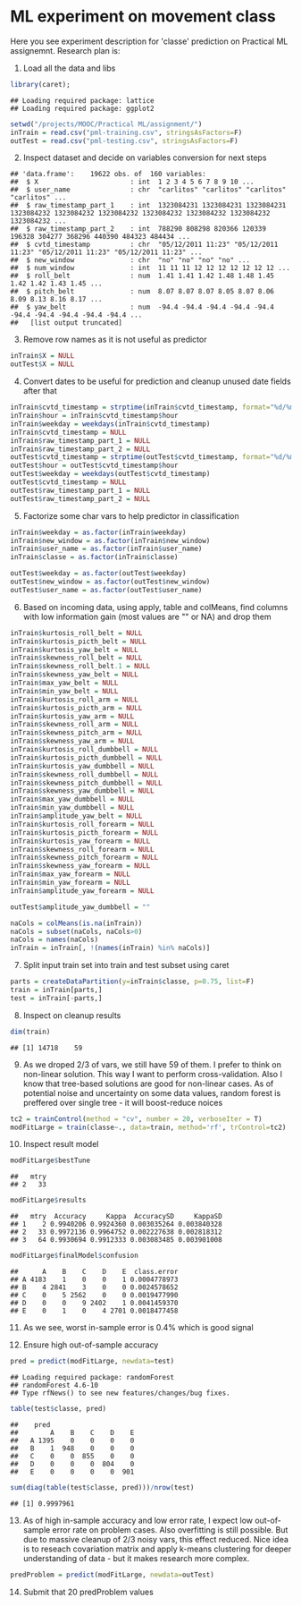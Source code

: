 # ML experiment on movement class

Here you see experiment description for 'classe' prediction on Practical ML assignemnt.
Research plan is:

1. Load all the data and libs

```r
library(caret);
```

```
## Loading required package: lattice
## Loading required package: ggplot2
```

```r
setwd("/projects/MOOC/Practical ML/assignment/")
inTrain = read.csv("pml-training.csv", stringsAsFactors=F)
outTest = read.csv("pml-testing.csv", stringsAsFactors=F)
```

2. Inspect dataset and decide on variables conversion for next steps

```
## 'data.frame':	19622 obs. of  160 variables:
##  $ X                       : int  1 2 3 4 5 6 7 8 9 10 ...
##  $ user_name               : chr  "carlitos" "carlitos" "carlitos" "carlitos" ...
##  $ raw_timestamp_part_1    : int  1323084231 1323084231 1323084231 1323084232 1323084232 1323084232 1323084232 1323084232 1323084232 1323084232 ...
##  $ raw_timestamp_part_2    : int  788290 808298 820366 120339 196328 304277 368296 440390 484323 484434 ...
##  $ cvtd_timestamp          : chr  "05/12/2011 11:23" "05/12/2011 11:23" "05/12/2011 11:23" "05/12/2011 11:23" ...
##  $ new_window              : chr  "no" "no" "no" "no" ...
##  $ num_window              : int  11 11 11 12 12 12 12 12 12 12 ...
##  $ roll_belt               : num  1.41 1.41 1.42 1.48 1.48 1.45 1.42 1.42 1.43 1.45 ...
##  $ pitch_belt              : num  8.07 8.07 8.07 8.05 8.07 8.06 8.09 8.13 8.16 8.17 ...
##  $ yaw_belt                : num  -94.4 -94.4 -94.4 -94.4 -94.4 -94.4 -94.4 -94.4 -94.4 -94.4 ...
##   [list output truncated]
```

3. Remove row names as it is not useful as predictor

```r
inTrain$X = NULL
outTest$X = NULL
```

4. Convert dates to be useful for prediction and cleanup unused date fields after that

```r
inTrain$cvtd_timestamp = strptime(inTrain$cvtd_timestamp, format="%d/%m/%Y %H:%M")
inTrain$hour = inTrain$cvtd_timestamp$hour
inTrain$weekday = weekdays(inTrain$cvtd_timestamp)
inTrain$cvtd_timestamp = NULL
inTrain$raw_timestamp_part_1 = NULL
inTrain$raw_timestamp_part_2 = NULL
outTest$cvtd_timestamp = strptime(outTest$cvtd_timestamp, format="%d/%m/%Y %H:%M")
outTest$hour = outTest$cvtd_timestamp$hour
outTest$weekday = weekdays(outTest$cvtd_timestamp)
outTest$cvtd_timestamp = NULL
outTest$raw_timestamp_part_1 = NULL
outTest$raw_timestamp_part_2 = NULL
```

5. Factorize some char vars to help predictor in classification

```r
inTrain$weekday = as.factor(inTrain$weekday)
inTrain$new_window = as.factor(inTrain$new_window)
inTrain$user_name = as.factor(inTrain$user_name)
inTrain$classe = as.factor(inTrain$classe)

outTest$weekday = as.factor(outTest$weekday)
outTest$new_window = as.factor(outTest$new_window)
outTest$user_name = as.factor(outTest$user_name)
```

6. Based on incoming data, using apply, table and colMeans, find columns with low information gain (most values are "" or NA) and drop them

```r
inTrain$kurtosis_roll_belt = NULL
inTrain$kurtosis_picth_belt = NULL
inTrain$kurtosis_yaw_belt = NULL
inTrain$skewness_roll_belt = NULL
inTrain$skewness_roll_belt.1 = NULL
inTrain$skewness_yaw_belt = NULL
inTrain$max_yaw_belt = NULL
inTrain$min_yaw_belt = NULL
inTrain$kurtosis_roll_arm = NULL
inTrain$kurtosis_picth_arm = NULL
inTrain$kurtosis_yaw_arm = NULL
inTrain$skewness_roll_arm = NULL
inTrain$skewness_pitch_arm = NULL
inTrain$skewness_yaw_arm = NULL
inTrain$kurtosis_roll_dumbbell = NULL
inTrain$kurtosis_picth_dumbbell = NULL
inTrain$kurtosis_yaw_dumbbell = NULL
inTrain$skewness_roll_dumbbell = NULL
inTrain$skewness_pitch_dumbbell = NULL
inTrain$skewness_yaw_dumbbell = NULL
inTrain$max_yaw_dumbbell = NULL
inTrain$min_yaw_dumbbell = NULL
inTrain$amplitude_yaw_belt = NULL
inTrain$kurtosis_roll_forearm = NULL
inTrain$kurtosis_picth_forearm = NULL
inTrain$kurtosis_yaw_forearm = NULL
inTrain$skewness_roll_forearm = NULL
inTrain$skewness_pitch_forearm = NULL
inTrain$skewness_yaw_forearm = NULL
inTrain$max_yaw_forearm = NULL
inTrain$min_yaw_forearm = NULL
inTrain$amplitude_yaw_forearm = NULL

outTest$amplitude_yaw_dumbbell = ""

naCols = colMeans(is.na(inTrain))
naCols = subset(naCols, naCols>0)
naCols = names(naCols)
inTrain = inTrain[, !(names(inTrain) %in% naCols)]
```
  
7. Split input train set into train and test subset using caret

```r
parts = createDataPartition(y=inTrain$classe, p=0.75, list=F)
train = inTrain[parts,]
test = inTrain[-parts,]
```

8. Inspect on cleanup results

```r
dim(train)
```

```
## [1] 14718    59
```

9. As we droped 2/3 of vars, we still have 59 of them. I prefer to think on non-linear solution.
This way I want to perform cross-validation. Also I know that tree-based solutions are good for
non-linear cases. As of potential noise and uncertainty on some data values, random forest is preffered over single tree - it will boost-reduce noices


```r
tc2 = trainControl(method = "cv", number = 20, verboseIter = T)
modFitLarge = train(classe~., data=train, method='rf', trControl=tc2)
```



10. Inspect result model

```r
modFitLarge$bestTune
```

```
##   mtry
## 2   33
```

```r
modFitLarge$results
```

```
##   mtry  Accuracy     Kappa  AccuracySD     KappaSD
## 1    2 0.9940206 0.9924360 0.003035264 0.003840328
## 2   33 0.9972136 0.9964752 0.002227638 0.002818312
## 3   64 0.9930694 0.9912333 0.003083485 0.003901008
```

```r
modFitLarge$finalModel$confusion
```

```
##      A    B    C    D    E  class.error
## A 4183    1    0    0    1 0.0004778973
## B    4 2841    3    0    0 0.0024578652
## C    0    5 2562    0    0 0.0019477990
## D    0    0    9 2402    1 0.0041459370
## E    0    1    0    4 2701 0.0018477458
```

11. As we see, worst in-sample error is 0.4% which is good signal

12. Ensure high out-of-sample accuracy

```r
pred = predict(modFitLarge, newdata=test)
```

```
## Loading required package: randomForest
## randomForest 4.6-10
## Type rfNews() to see new features/changes/bug fixes.
```

```r
table(test$classe, pred)
```

```
##    pred
##        A    B    C    D    E
##   A 1395    0    0    0    0
##   B    1  948    0    0    0
##   C    0    0  855    0    0
##   D    0    0    0  804    0
##   E    0    0    0    0  901
```

```r
sum(diag(table(test$classe, pred)))/nrow(test)
```

```
## [1] 0.9997961
```

13. As of high in-sample accuracy and low error rate, I expect low out-of-sample error rate on problem cases.
Also overfitting is still possible. But due to massive cleanup of 2/3 noisy vars,
this effect reduced. Nice idea is to reseach covariation matrix and apply k-means clustering
for deeper understanding of data - but it makes research more complex.

```r
predProblem = predict(modFitLarge, newdata=outTest)
```

14. Submit that 20 predProblem values
